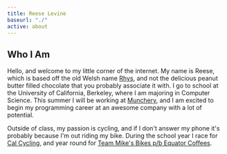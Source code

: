 ```yaml
---
title: Reese Levine
baseurl: "./"
active: about
---
```


## Who I Am ##

Hello, and welcome to my little corner of the internet. My name is Reese, which is based off the old Welsh name [Rhys](http://www.behindthename.com/name/rhys), and not the delicious peanut butter filled chocolate that you probably associate it with. I go to school at the University of California, Berkeley, where I am majoring in Computer Science. This summer I will be working at [Munchery](https://munchery.com), and I am excited to begin my programming career at an awesome company with a lot of potential.

Outside of class, my passion is cycling, and if I don't answer my phone it's probably because I'm out riding my bike. During the school year I race for [Cal Cycling](http://cycling.berkeley.edu), and year round for [Team Mike's Bikes p/b Equator Coffees](http://teammikesbikes.com).
